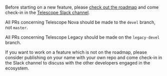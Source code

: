 Before starting on a new feature, please [check out the roadmap](https://trello.com/b/oLMMqjVL/telescope-roadmap) and come check-in in the [Telescope Slack channel](http://slack.telescopeapp.org/).

All PRs concerning Telescope Nova should be made to the `devel` branch, not `master`.

All PRs concerning Telescope Legacy should be made on the `legacy-devel` branch.

If you want to work on a feature which is not on the roadmap, please consider publishing on your name with your own repo and come check-in in the Slack channel to discuss with the other developers engaged in the ecosystem.